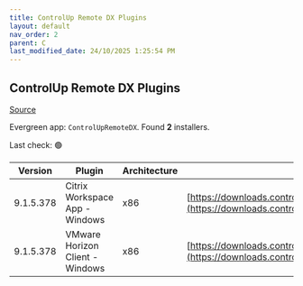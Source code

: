 ```yaml
---
title: ControlUp Remote DX Plugins
layout: default
nav_order: 2
parent: C
last_modified_date: 24/10/2025 1:25:54 PM
---
```


## ControlUp Remote DX Plugins

[Source](https://www.controlup.com/products/controlup/agent/)

Evergreen app: `ControlUpRemoteDX`. Found **2** installers.

Last check: 🟢

| Version   | Plugin                          | Architecture | URI                                                                                                                                                                  |
| --------- | ------------------------------- | ------------ | -------------------------------------------------------------------------------------------------------------------------------------------------------------------- |
| 9.1.5.378 | Citrix Workspace App - Windows  | x86          | [https://downloads.controlup.com/RemoteDX/citrix/windows/curdx_windows_citrix.exe](https://downloads.controlup.com/RemoteDX/citrix/windows/curdx_windows_citrix.exe) |
| 9.1.5.378 | VMware Horizon Client - Windows | x86          | [https://downloads.controlup.com/RemoteDX/vmware/windows/curdx_windows_vmware.exe](https://downloads.controlup.com/RemoteDX/vmware/windows/curdx_windows_vmware.exe) |
